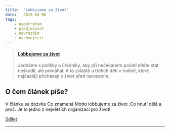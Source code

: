 ```yaml
---
title:  "Lobbujeme za život"
date:   2019-04-06
tags: 
    - nepotratum
    - plodjezivot
    - nevrazdim
    - nechmejezit
---
```

<blockquote class="embedly-card"><h4><a href="https://hnutiprozivot.cz/clanky/1001-lobbujeme-za-zivot">Lobbujeme za život</a></h4><p>Jednáme s politiky a úředníky, aby při nečekaném početí dítěte stát neškodil, ale pomáhal. A to zvláště u třetích dětí v rodině, které nejčastěji přicházejí o život před narozením.</p></blockquote>
<script async src="//cdn.embedly.com/widgets/platform.js" charset="UTF-8"></script>



## O čem článek píše?

V článku se dozvíte Co znamená Motto lobbujeme za život. Co hnutí dělá a proč. 
Je to jedno z největších organizací pro život!

<div class="fb-share-button" data-href="https://developers.facebook.com/docs/plugins/" data-layout="button_count" data-size="small"><a target="_blank" href="https://cranky-brattain-9738bc.netlify.com/" class="fb-xfbml-parse-ignore">Sdílet</a></div>

---
